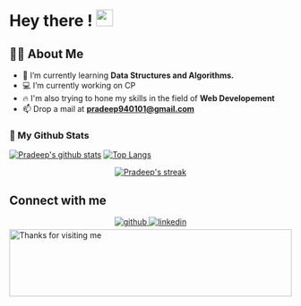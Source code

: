 # Hey there ! <img src="https://raw.githubusercontent.com/MartinHeinz/MartinHeinz/master/wave.gif" width="30px">

 ## 🙋‍♂️ About Me


- 🌱 I’m currently learning **Data Structures and Algorithms.**
- 💻 I’m currently working on CP
- 🔥 I'm also trying to hone my skills in the field of  **Web Developement** 
- 📫 Drop a mail at **pradeep940101@gmail.com**

### 👀 My Github Stats

[![Pradeep's github stats](https://github-readme-stats.vercel.app/api?username=pradeepks10&count_private=true&show_icons=true&theme=radical)](https://github.com/pradeepks10)
[![Top Langs](https://github-readme-stats.vercel.app/api/top-langs/?username=pradeepks10&show_icons=true&theme=radical&layout=compact)](https://github.com/pradeepks10)
</a>

<p align="center">
    <a href="https://github.com/pradeepks10/github-readme-streak-stats">
        <img title="🔥 Get streak stats for your profile at git.io/streak-stats" alt="Pradeep's streak" src="https://github-readme-streak-stats.herokuapp.com/?user=pradeepks10&theme=black-ice&hide_border=true&stroke=0000&background=060A0CD0"/>
    </a>
</p>



## Connect with me  
<div align="center">
<a href="https://github.com/pradeepks10" target="_blank">
<img src=https://img.shields.io/badge/github-%2324292e.svg?&style=for-the-badge&logo=github&logoColor=white alt=github style="margin-bottom: 5px;" />
</a>
<a href="https://www.linkedin.com/in/pradeep-kumar-singh-4858a020b/" target="_blank">
<img src=https://img.shields.io/badge/linkedin-%231E77B5.svg?&style=for-the-badge&logo=linkedin&logoColor=white alt=linkedin style="margin-bottom: 5px;" />
</a>
 


</div>  



<img height="120" alt="Thanks for visiting me" width="100%" src="https://raw.githubusercontent.com/BrunnerLivio/brunnerlivio/master/images/marquee.svg" />
